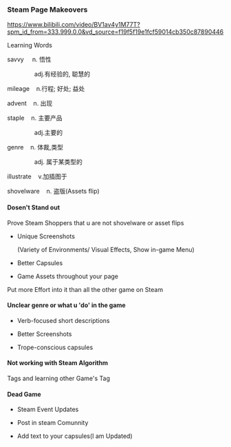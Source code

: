 ### 

### Steam Page Makeovers

https://www.bilibili.com/video/BV1av4y1M77T?spm_id_from=333.999.0.0&vd_source=f19f5f19e1fcf59014cb350c87890446



Learning Words

savvy     n. 悟性

                adj.有经验的, 聪慧的

mileage    n.行程; 好处; 益处

advent    n. 出现

staple    n. 主要产品

                adj.主要的

genre    n. 体裁,类型 

                adj. 属于某类型的

illustrate    v.加插图于

shovelware    n. 盗版(Assets flip)



#### Dosen't Stand out

Prove Steam Shoppers that u are not shovelware or asset flips

- Unique Screenshots
  
  (Variety of Environments/ Visual Effects, Show in-game Menu) 

- Better Capsules

- Game Assets throughout your page



Put more Effort into it than all the other game on Steam



#### Unclear genre or what u 'do' in the game

- Verb-focused short descriptions

- Better Screenshots

- Trope-conscious capsules



#### Not working with Steam Algorithm

Tags and learning other Game's Tag



#### Dead Game

- Steam Event Updates

- Post in steam Comunnity

- Add text to your capsules(I am Updated)
